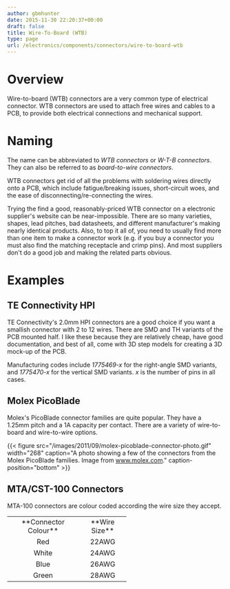 ```yaml
---
author: gbmhunter
date: 2015-11-30 22:20:37+00:00
draft: false
title: Wire-To-Board (WTB)
type: page
url: /electronics/components/connectors/wire-to-board-wtb
---
```


# Overview

Wire-to-board (WTB) connectors are a very common type of electrical connector. WTB connectors are used to attach free wires and cables to a PCB, to provide both electrical connections and mechanical support.

# Naming

The name can be abbreviated to _WTB connectors_ or _W-T-B connectors_. They can also be referred to as _board-to-wire connectors_.

WTB connectors get rid of all the problems with soldering wires directly onto a PCB, which include fatigue/breaking issues, short-circuit woes, and the ease of disconnecting/re-connecting the wires.

Trying the find a good, reasonably-priced WTB connector on a electronic supplier's website can be near-impossible. There are so many varieties, shapes, lead pitches, bad datasheets, and different manufacturer's making nearly identical products. Also, to top it all of, you need to usually find more than one item to make a connector work (e.g. if you buy a connector you must also find the matching receptacle and crimp pins). And most suppliers don't do a good job and making the related parts obvious.

# Examples

## TE Connectivity HPI

TE Connectivity's 2.0mm HPI connectors are a good choice if you want a smallish connector with 2 to 12 wires. There are SMD and TH variants of the PCB mounted half. I like these because they are relatively cheap, have good documentation, and best of all, come with 3D step models for creating a 3D mock-up of the PCB.

Manufacturing codes include _1775469-x_ for the right-angle SMD variants, and _1775470-x_ for the vertical SMD variants. _x_ is the number of pins in all cases.

## Molex PicoBlade

Molex's PicoBlade connector families are quite popular. They have a 1.25mm pitch and a 1A capacity per contact. There are a variety of wire-to-board and wire-to-wire options.

{{< figure src="/images/2011/09/molex-picoblade-connector-photo.gif" width="268" caption="A photo showing a few of the connectors from the Molex PicoBlade families. Image from www.molex.com." caption-position="bottom" >}}

## MTA/CST-100 Connectors

MTA-100 connectors are colour coded according the wire size they accept.

<table style="width: 277px; height: 213px;" class=" aligncenter" ><tbody ><tr >
<td style="text-align: center;" >**Connector Colour**
</td>
<td style="text-align: center;" >**Wire Size**
</td></tr><tr >
<td style="text-align: center;" >Red
</td>
<td style="text-align: center;" >22AWG
</td></tr><tr >
<td style="text-align: center;" >White
</td>
<td style="text-align: center;" >24AWG
</td></tr><tr >
<td style="text-align: center;" >Blue
</td>
<td style="text-align: center;" >26AWG
</td></tr><tr >
<td style="text-align: center;" >Green
</td>
<td style="text-align: center;" >28AWG
</td></tr></tbody></table>

